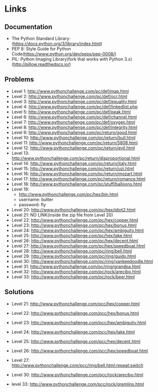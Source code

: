 Links
=====


Documentation
-------------------

- The Python Standard Library: (https://docs.python.org/3/library/index.html)
- PEP 8: Style Guide for Python Code(https://www.python.org/dev/peps/pep-0008/)
- PIL: Python Imaging Library(fork that works with Python 3.x) (http://pillow.readthedocs.io/)


Problems
--------

- Level 1: http://www.pythonchallenge.com/pc/def/map.html
- Level 2: http://www.pythonchallenge.com/pc/def/ocr.html
- Level 3: http://www.pythonchallenge.com/pc/def/equality.html
- Level 4: http://www.pythonchallenge.com/pc/def/linkedlist.php
- Level 5: http://www.pythonchallenge.com/pc/def/peak.html
- Level 6: http://www.pythonchallenge.com/pc/def/channel.html
- Level 7: http://www.pythonchallenge.com/pc/def/oxygen.html
- Level 8: http://www.pythonchallenge.com/pc/def/integrity.html
- Level 9: http://www.pythonchallenge.com/pc/return/good.html
- Level 10: http://www.pythonchallenge.com/pc/return/bull.html
- Level 11: http://www.pythonchallenge.com/pc/return/5808.html
- Level 12: http://www.pythonchallenge.com/pc/return/evil.html
- Level 13: http://www.pythonchallenge.com/pc/return/disproportional.html
- Level 14: http://www.pythonchallenge.com/pc/return/italy.html
- Level 15: http://www.pythonchallenge.com/pc/return/uzi.html
- Level 16: http://www.pythonchallenge.com/pc/return/mozart.html
- Level 17: http://www.pythonchallenge.com/pc/return/romance.html
- Level 18: http://www.pythonchallenge.com/pc/stuff/balloons.html
- Level 19: 
    - http://www.pythonchallenge.com/pc/hex/bin.html        
    - username: butter
    - password: fly
- Level 20: http://www.pythonchallenge.com/pc/hex/idiot2.html
- Level 21: NO LINK(inside the zip file from Level 20)
- Level 22: http://www.pythonchallenge.com/pc/hex/copper.html
- Level 23: http://www.pythonchallenge.com/pc/hex/bonus.html
- Level 24: http://www.pythonchallenge.com/pc/hex/ambiguity.html
- Level 25: http://www.pythonchallenge.com/pc/hex/lake.html
- Level 26: http://www.pythonchallenge.com/pc/hex/decent.html
- Level 27: http://www.pythonchallenge.com/pc/hex/speedboat.html
- Level 28: http://www.pythonchallenge.com/pc/ring/bell.html
- Level 29: http://www.pythonchallenge.com/pc/ring/guido.html
- Level 30: http://www.pythonchallenge.com/pc/ring/yankeedoodle.html
- Level 31: http://www.pythonchallenge.com/pc/ring/grandpa.html
- Level 32: http://www.pythonchallenge.com/pc/rock/arecibo.html
- Level 33: http://www.pythonchallenge.com/pc/rock/beer.html



Solutions
---------


- Level 21: http://www.pythonchallenge.com/pcc/hex/copper.html
- Level 22: http://www.pythonchallenge.com/pcc/hex/bonus.html
- Level 23: http://www.pythonchallenge.com/pcc/hex/ambiguity.html
- Level 24: http://www.pythonchallenge.com/pcc/hex/lake.html
- Level 25: http://www.pythonchallenge.com/pcc/hex/decent.html
- Level 26: http://www.pythonchallenge.com/pcc/hex/speedboat.html
- Level 27: http://www.pythonchallenge.com/pcc/ring/bell.html:repeat:switch

- Level 30: http://www.pythonchallenge.com/pcc/rock/arecibo.html
- level 33: http://www.pythonchallenge.com/pcc/rock/gremlins.html



